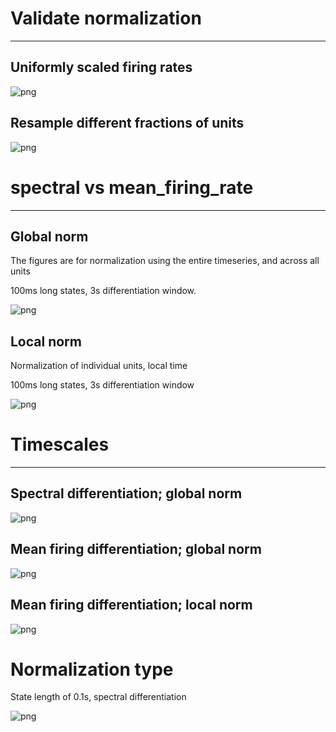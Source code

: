 # Validate normalization
---

## Uniformly scaled firing rates
![png](verify_norm_magnitude.png)

## Resample different fractions of units
![png](verify_norm_number.png)

# spectral vs mean_firing_rate
---

## Global norm
The figures are for normalization using the entire timeseries, and across all units

100ms long states, 3s differentiation window.

![png](output_17_0.png)

## Local norm
Normalization of individual units, local time

100ms long states, 3s differentiation window

![png](output_19_0.png)

# Timescales
---

## Spectral differentiation; global norm

![png](output_21_0.png)

## Mean firing differentiation; global norm

![png](output_23_0.png)

## Mean firing differentiation; local norm

![png](output_25_0.png)

# Normalization type
State length of 0.1s, spectral differentiation

![png](output_27_0.png)